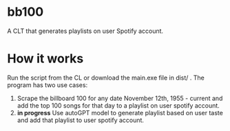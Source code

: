 # bb100
A CLT that generates playlists on user Spotify account. 
# How it works
Run the script from the CL or download the main.exe file in dist/ .
The program has two use cases:
1. Scrape the billboard 100 for any date November 12th, 1955 - current and add the top 100 songs for that day to a playlist on user  spotify account.
2. **in progress** Use autoGPT model to generate playlist based on user taste and add that playlist to user spotify account.

